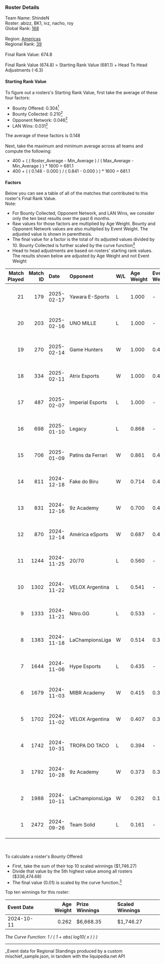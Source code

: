 ### Roster Details<br />
Team Name: ShindeN<br />
Roster: abizz, BK1, ivz, nacho, roy<br />
Global Rank: [168](../../standings_global_2025_03_01.md)<br />
<br />
Region: [Americas]( ../../standings_americas_2025_03_01.md)<br />
Regional Rank: [39]( ../../standings_americas_2025_03_01.md)<br />
<br />
Final Rank Value:  674.8<br />
<br />
Final Rank Value (674.8) = Starting Rank Value (681.1) + Head To Head Adjustments (-6.3)<br />

#### Starting Rank Value<br />
To figure out a rosters's Starting Rank Value, first take the average of these four factors:<br />
- Bounty Offered: 0.304[<sup>1</sup>](#table2)
- Bounty Collected: 0.210[<sup>2</sup>](#table1)
- Opponent Network: 0.046[<sup>2</sup>](#table1)
- LAN Wins: 0.031[<sup>2</sup>](#table1)

The average of these factors is 0.148<br />
<br />
Next, take the maximum and minimum average across all teams and compute the following:<br />
- 400 + ( ( Roster_Average - Min_Average ) / ( Max_Average - Min_Average ) ) * 1600 = 681.1
- 400 + ( ( 0.148 - 0.000 ) / ( 0.841 - 0.000 ) ) * 1600 = 681.1


#### Factors<br />
Below you can see a table of all of the matches that contributed to this roster's Final Rank Value.<br />
Note:<br />

- For Bounty Collected, Opponent Network, and LAN Wins, we consider only the ten best results over the past 6 months.
- Raw values for those factors are multiplied by Age Weight. Bounty and Opponent Network values are also multiplied by Event Weight. The adjusted value is shown in parenthesis.
- The final value for a factor is the total of its adjusted values divided by 10. Bounty Collected is further scaled by the curve function[<sup>3</sup>](#curveFunction)
- Head to head adjustments are based on rosters' starting rank values. The results shown below are adjusted by Age Weight and not Event Weight
<span id="table1"></span><br />


| Match Played | Match ID | Date       | Opponent          | W/L | Age Weight | Event Weight | Bounty Collected | Opponent Network | LAN Wins  | H2H Adj. | Roster                           |
| -: | -: | :- | :- | :- | :- | :- | :- | :- | :- | -: | :- |
|           21 |      179 | 2025-02-17 | Yawara E-Sports   | L   | 1.000      | -            | -                | -                | -         |   -16.70 | abizz, BK1, ivz, nacho, roy      |
|           20 |      203 | 2025-02-16 | UNO MILLE         | L   | 1.000      | -            | -                | -                | -         |   -14.30 | abizz, BK1, ivz, nacho, roy      |
|           19 |      270 | 2025-02-14 | Game Hunters      | W   | 1.000      | 0.434        | 0.001 (0.000)    | 0.302 (0.131)    | 0 (0.000) |    13.79 | abizz, BK1, ivz, nacho, roy      |
|           18 |      334 | 2025-02-11 | Atrix Esports     | W   | 1.000      | 0.432        | 0.001 (0.001)    | 0.037 (0.016)    | 0 (0.000) |    11.90 | abizz, BK1, ivz, nacho, roy      |
|           17 |      487 | 2025-02-07 | Imperial Esports  | L   | 1.000      | -            | -                | -                | -         |    -2.64 | abizz, BK1, ivz, nacho, roy      |
|           16 |      698 | 2025-01-10 | Legacy            | L   | 0.868      | -            | -                | -                | -         |    -4.69 | abizz, BK1, ivz, relentless, roy |
|           15 |      706 | 2025-01-09 | Patins da Ferrari | W   | 0.861      | 0.431        | 0.000 (0.000)    | 0.128 (0.047)    | 0 (0.000) |     8.77 | abizz, BK1, ivz, relentless, roy |
|           14 |      811 | 2024-12-18 | Fake do Biru      | W   | 0.714      | 0.414        | 0.000 (0.000)    | 0.194 (0.057)    | 0 (0.000) |     8.44 | abizz, BK1, ivz, relentless, roy |
|           13 |      831 | 2024-12-16 | 9z Academy        | W   | 0.700      | 0.412        | 0.000 (0.000)    | 0.210 (0.061)    | 0 (0.000) |     6.89 | abizz, BK1, ivz, relentless, roy |
|           12 |      870 | 2024-12-14 | América eSports   | W   | 0.687      | 0.410        | 0.000 (0.000)    | -                | 0 (0.000) |     4.05 | abizz, BK1, ivz, relentless, roy |
|           11 |     1244 | 2024-11-25 | 20/70             | L   | 0.560      | -            | -                | -                | -         |   -10.16 | abizz, BK1, ivz, relentless, roy |
|           10 |     1302 | 2024-11-22 | VELOX Argentina   | L   | 0.541      | -            | -                | -                | -         |   -12.24 | abizz, BK1, ivz, relentless, roy |
|            9 |     1333 | 2024-11-21 | Nitro.GG          | L   | 0.533      | -            | -                | -                | -         |    -8.60 | abizz, BK1, ivz, relentless, roy |
|            8 |     1383 | 2024-11-18 | LaChampionsLiga   | W   | 0.514      | 0.371        | 0.003 (0.001)    | 0.199 (0.038)    | 0 (0.000) |     6.78 | abizz, BK1, ivz, relentless, roy |
|            7 |     1644 | 2024-11-06 | Hype Esports      | L   | 0.435      | -            | -                | -                | -         |    -7.05 | abizz, BK1, ivz, relentless, roy |
|            6 |     1679 | 2024-11-03 | MIBR Academy      | W   | 0.415      | 0.371        | 0.001 (0.000)    | 0.328 (0.050)    | 0 (0.000) |     6.04 | abizz, BK1, ivz, relentless, roy |
|            5 |     1702 | 2024-11-02 | VELOX Argentina   | W   | 0.407      | 0.371        | 0.000 (0.000)    | 0.121 (0.018)    | 0 (0.000) |     3.63 | abizz, BK1, ivz, relentless, roy |
|            4 |     1742 | 2024-10-31 | TROPA DO TACO     | L   | 0.394      | -            | -                | -                | -         |    -6.14 | abizz, BK1, ivz, relentless, roy |
|            3 |     1792 | 2024-10-28 | 9z Academy        | W   | 0.373      | 0.371        | -                | 0.210 (0.029)    | -         |     3.44 | abizz, BK1, ivz, relentless, roy |
|            2 |     1988 | 2024-10-11 | LaChampionsLiga   | W   | 0.262      | 0.143        | 0.003 (0.000)    | 0.199 (0.007)    | 1 (0.262) |     3.79 | abizz, BK1, ivz, relentless, roy |
|            1 |     2472 | 2024-09-26 | Team Solid        | L   | 0.161      | -            | -                | -                | -         |    -1.28 | abizz, BK1, ivz, relentless, roy |

<br />
<span id="table2"></span><br />
To calculate a roster's Bounty Offered:<br />

- First, take the sum of their top 10 scaled winnings ($1,746.27)
- Divide that value by the 5th highest value among all rosters ($336,474.68)
- The final value (0.01) is scaled by the curve function.[<sup>3</sup>](#curveFunction)

Top ten winnings for this roster:<br />

| Event Date | Age Weight | Prize Winnings | Scaled Winnings |
| :- | -: | :- | :- |
| 2024-10-11 |      0.262 | $6,668.35      | $1,746.27       |


<span id="curveFunction"></span>_The Curve Function: 1 / ( 1 + abs( log10( x ) ) )_<br />

---
_Event data for Regional Standings produced by a custom mischief_sample.json, in tandem with the liquipedia.net API<br />
